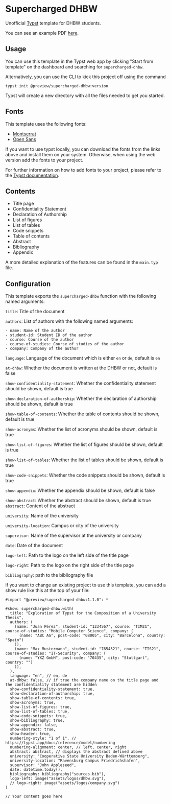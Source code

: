 # Supercharged DHBW

Unofficial [Typst](https://typst.app/) template for DHBW students.

You can see an example PDF [here](https://github.com/DannySeidel/typst-dhbw-template/blob/main/example.pdf).

## Usage

You can use this template in the Typst web app by clicking "Start from template" on the dashboard and searching for `supercharged-dhbw`.

Alternatively, you can use the CLI to kick this project off using the command

```shell
typst init @preview/supercharged-dhbw:version
```

Typst will create a new directory with all the files needed to get you started.

## Fonts

This template uses the following fonts:
- [Montserrat](https://fonts.google.com/specimen/Montserrat)
- [Open Sans](https://fonts.google.com/specimen/Open+Sans)

If you want to use typst locally, you can download the fonts from the links above and install them on your system.
Otherwise, when using the web version add the fonts to your project.

For further information on how to add fonts to your project, please refer to the [Typst documentation](https://typst.app/docs/reference/text/text/#parameters-font).

## Contents

- Title page
- Confidentiality Statement
- Declaration of Authorship
- List of figures
- List of tables
- Code snippets
- Table of contents
- Abstract
- Bibliography
- Appendix

A more detailed explanation of the features can be found in the `main.typ` file.

## Configuration
This template exports the `supercharged-dhbw` function with the following named arguments:

`title`: Title of the document

`authors`: List of authors with the following named arguments:
    
    - name: Name of the author
    - student-id: Student ID of the author
    - course: Course of the author
    - course-of-studies: Course of studies of the author
    - company: Company of the author

`language`: Language of the document which is either `en` or `de`, default is `en`

`at-dhbw`: Whether the document is written at the DHBW or not, default is false

`show-confidentiality-statement`: Whether the confidentiality statement should be shown, default is true

`show-declaration-of-authorship`: Whether the declaration of authorship should be shown, default is true

`show-table-of-contents`: Whether the table of contents should be shown, default is true

`show-acronyms`: Whether the list of acronyms should be shown, default 
is true

`show-list-of-figures`: Whether the list of figures should be shown, default is true

`show-list-of-tables`: Whether the list of tables should be shown, default is true

`show-code-snippets`: Whether the code snippets should be shown, default is true

`show-appendix`: Whether the appendix should be shown, default is false

`show-abstract`: Whether the abstract should be shown, default is true
`abstract`: Content of the abstract

`university`: Name of the university

`university-location`: Campus or city of the university

`supervisor`: Name of the supervisor at the university or company

`date`: Date of the document

`logo-left`: Path to the logo on the left side of the title page

`logo-right`: Path to the logo on the right side of the title page

`bibliography`: path to the bibliography file

If you want to change an existing project to use this template, you can add a show rule like this at the top of your file:

```typst
#import "@preview/supercharged-dhbw:1.1.0": *

#show: supercharged-dhbw.with(
  title: "Exploration of Typst for the Composition of a University Thesis",
  authors: (
    (name: "Juan Pérez", student-id: "1234567", course: "TIM21", course-of-studies: "Mobile Computer Science", company: (
      (name: "ABC AG", post-code: "08005", city: "Barcelona", country: "Spain")
    )),
    (name: "Max Mustermann", student-id: "7654321", course: "TIS21", course-of-studies: "IT-Security", company: (
      (name: "YXZ GmbH", post-code: "70435", city: "Stuttgart", country: "")
    )),
  ),
  language: "en", // en, de
  at-dhbw: false, // if true the company name on the title page and the confidentiality statement are hidden
  show-confidentiality-statement: true,
  show-declaration-of-authorship: true,
  show-table-of-contents: true,
  show-acronyms: true,
  show-list-of-figures: true,
  show-list-of-tables: true,
  show-code-snippets: true,
  show-bibliography: true,
  show-appendix: false,
  show-abstract: true,
  show-header: true,
  numbering-style: "1 of 1", // https://typst.app/docs/reference/model/numbering
  numbering-alignment: center, // left, center, right
  abstract: abstract, // displays the abstract defined above
  university: "Cooperative State University Baden-Württemberg",
  university-location: "Ravensburg Campus Friedrichshafen",
  supervisor: "John Appleseed",
  date: datetime.today(),
  bibliography: bibliography("sources.bib"),
  logo-left: image("assets/logos/dhbw.svg"),
  // logo-right: image("assets/logos/company.svg")
)

// Your content goes here
```
